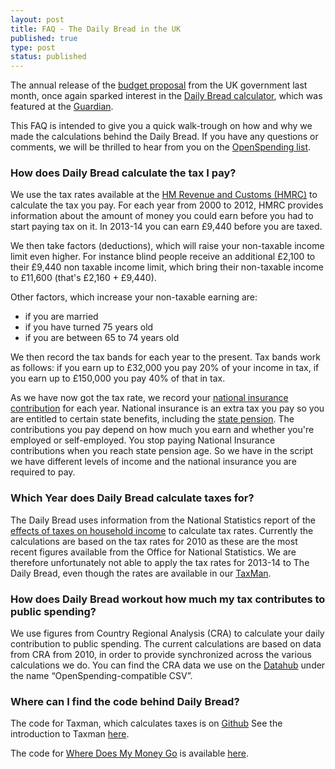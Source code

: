 ```yaml
---
layout: post
title: FAQ - The Daily Bread in the UK
published: true
type: post
status: published
---
```


The annual release of the [budget proposal](http://www.guardian.co.uk/news/datablog/2010/oct/18/deficit-debt-government-borrowing-data) from the UK government last month, once again sparked interest in the [Daily Bread calculator](http://wheredoesmymoneygo.org/dailybread.html), which was featured at the [Guardian](http://www.guardian.co.uk/uk/datablog/interactive/2013/mar/20/budget-2013-how-taxes-spent-interactive). 

This FAQ is intended to give you a quick walk-trough on how and why we made the calculations behind the Daily Bread. If you have any questions or comments, we will be thrilled to hear from you on the [OpenSpending list](http://lists.okfn.org/mailman/listinfo/openspending). 

### How does Daily Bread calculate the tax I pay?
We use the tax rates available at the [HM Revenue and Customs (HMRC)](http://www.hmrc.gov.uk/rates/it.htm) to calculate the tax you pay. For each year from 2000 to 2012, HMRC provides information about the amount of money you could earn before you had to start paying tax on it. In 2013-14 you can earn £9,440 before you are taxed. 

We then take factors (deductions), which will raise your non-taxable income limit even higher. For instance blind people receive an additional £2,100 to their £9,440 non taxable income limit, which bring their non-taxable income to £11,600 (that's £2,160 + £9,440).

Other factors, which increase your non-taxable earning are:
- if you are married
- if you have turned 75 years old
- if you are between 65 to 74 years old

We then record the tax bands for each year to the present. Tax bands work as follows: if you earn up to £32,000 you pay 20% of your income in tax, if you earn up to £150,000 you pay 40% of that in tax. 

As we have now got the tax rate, we record your [national insurance contribution](https://www.gov.uk/national-insurance/overview) for each year. National insurance is an extra tax you pay so you are entitled to certain state benefits, including the [state pension](https://www.gov.uk/browse/working/state-pension). The contributions you pay depend on how much you earn and whether you're employed or self-employed. You stop paying National Insurance contributions when you reach state pension age. So we have in the script we have different levels of income and the national insurance you are required to pay.

### Which Year does Daily Bread calculate taxes for?
The Daily Bread uses information from the National Statistics report of the [effects of taxes on household income](http://www.ons.gov.uk/ons/rel/household-income/the-effects-of-taxes-and-benefits-on-household-income/index.html) to calculate tax rates. Currently the calculations are based on the tax rates for 2010 as these are the most recent figures available from the Office for National Statistics. 
We are therefore unfortunately not able to apply the tax rates for 2013-14 to The Daily Bread, even though the rates are available in our [TaxMan](http://openspending.org/blog/2012/08/05/introduction-to-the-taxman.html).
 
### How does Daily Bread workout how much my tax contributes to public spending?
We use figures from Country Regional Analysis (CRA) to calculate your daily contribution to public spending. The current calculations are based on data from CRA from 2010, in order to provide synchronized across the various calculations we do. You can find the CRA data we use on the [Datahub](http://datahub.io/dataset/ukgov-finances-cra/resource/52fad6e9-d5b3-4ae7-b5ec-88f921af1623) under the name “OpenSpending-compatible CSV”.  

### Where can I find the code behind Daily Bread?
The code for Taxman, which calculates taxes is on [Github](https://github.com/openspending/taxman) 
See the introduction to Taxman [here](http://openspending.org/blog/2012/08/05/introduction-to-the-taxman.html).

The code for [Where Does My Money Go](http://wheredoesmymoneygo.org/) is available [here](https://github.com/openspending/wheredoesmymoneygo.org).

